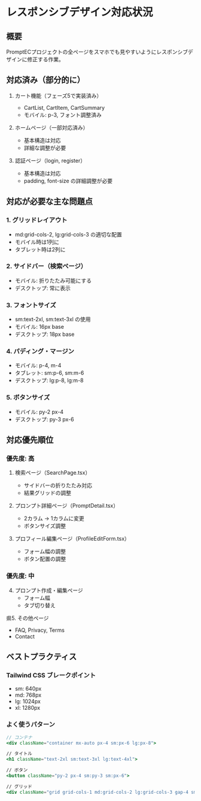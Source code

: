 # レスポンシブデザイン対応状況

## 概要
PromptECプロジェクトの全ページをスマホでも見やすいようにレスポンシブデザインに修正する作業。

## 対応済み（部分的に）
1. カート機能（フェーズ5で実装済み）
   - CartList, CartItem, CartSummary
   - モバイル: p-3, フォント調整済み

2. ホームページ（一部対応済み）
   - 基本構造は対応
   - 詳細な調整が必要

3. 認証ページ（login, register）
   - 基本構造は対応
   - padding, font-size の詳細調整が必要

## 対応が必要な主な問題点

### 1. グリッドレイアウト
- md:grid-cols-2, lg:grid-cols-3 の適切な配置
- モバイル時は1列に
- タブレット時は2列に

### 2. サイドバー（検索ページ）
- モバイル: 折りたたみ可能にする
- デスクトップ: 常に表示

### 3. フォントサイズ
- sm:text-2xl, sm:text-3xl の使用
- モバイル: 16px base
- デスクトップ: 18px base

### 4. パディング・マージン
- モバイル: p-4, m-4
- タブレット: sm:p-6, sm:m-6
- デスクトップ: lg:p-8, lg:m-8

### 5. ボタンサイズ
- モバイル: py-2 px-4
- デスクトップ: py-3 px-6

## 対応優先順位

### 優先度: 高
1. 検索ページ（SearchPage.tsx）
   - サイドバーの折りたたみ対応
   - 結果グリッドの調整

2. プロンプト詳細ページ（PromptDetail.tsx）
   - 2カラム → 1カラムに変更
   - ボタンサイズ調整

3. プロフィール編集ページ（ProfileEditForm.tsx）
   - フォーム幅の調整
   - ボタン配置の調整

### 優先度: 中
4. プロンプト作成・編集ページ
   - フォーム幅
   - タブ切り替え

県5. その他ページ
   - FAQ, Privacy, Terms
   - Contact

## ベストプラクティス

### Tailwind CSS ブレークポイント
- sm: 640px
- md: 768px
- lg: 1024px
- xl: 1280px

### よく使うパターン
```jsx
// コンテナ
<div className="container mx-auto px-4 sm:px-6 lg:px-8">

// タイトル
<h1 className="text-2xl sm:text-3xl lg:text-4xl">

// ボタン
<button className="py-2 px-4 sm:py-3 sm:px-6">

// グリッド
<div className="grid grid-cols-1 md:grid-cols-2 lg:grid-cols-3 gap-4 sm:gap-6">
```
